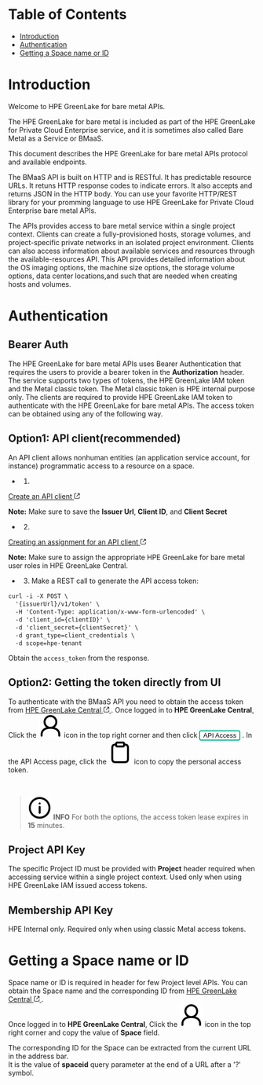 # Table of Contents  
- [Introduction](#introduction)
- [Authentication](#authentication)
- [Getting a Space name or ID](#get-a-space-info)

# Introduction
Welcome to HPE GreenLake for bare metal APIs. 

The HPE GreenLake for bare metal is included as part of the HPE GreenLake for Private Cloud
Enterprise service, and it is sometimes also called Bare Metal as a Service or BMaaS.

This document describes the HPE GreenLake for bare metal APIs protocol and available endpoints.

The BMaaS API is built on HTTP and is RESTful. It has predictable resource URLs. It retuns HTTP 
response codes to indicate errors. It also accepts and returns JSON in the HTTP body. You can 
use your favorite HTTP/REST library for your promming language to use HPE GreenLake for Private 
Cloud Enterprise bare metal APIs.

The APIs provides access to bare metal service within a single project context. Clients can create 
a fully-provisioned hosts, storage volumes, and project-specific private networks in an isolated 
project environment.  Clients can also access information about available services and resources 
through the available-resources API.  This API provides detailed information about the OS imaging 
options, the machine size options, the storage volume options, data center locations,and such that 
are needed when creating hosts and volumes.

# Authentication

## Bearer Auth

The HPE GreenLake for bare metal APIs uses Bearer Authentication that requires the users to provide 
a bearer token in the **Authorization** header.   The service supports two types of tokens, the HPE 
GreenLake IAM token and the Metal classic token.  The Metal classic token is HPE internal purpose only.
The clients are required to provide HPE GreenLake IAM token to authenticate with the HPE GreenLake 
for bare metal APIs.  The access token can be obtained using any of the following way.

<h2>Option1: API client(recommended)</h2>

An API client allows nonhuman entities (an application service account, for instance) programmatic access to a resource on a space.

  + 1.
<a
    href="https://support.hpe.com/hpesc/public/docDisplay?docId=a00092451en_us&page=greenlakecentral-create-api-client.html"
    target="_blank">
    Create an API client
    <img src="https://raw.githubusercontent.com/grommet/grommet-icons/stable/img/share.svg"
    height="12">
</a>

**Note:** Make sure to save the **Issuer Url**, **Client ID**, and **Client Secret**

  + 2.
<a
    href="https://support.hpe.com/hpesc/public/docDisplay?docId=a00092451en_us&page=GUID-1CEA233B-C4B0-41B7-9A25-7A36D9FC0312.html"
    target="_blank">
    Creating an assignment for an API client
    <img src="https://raw.githubusercontent.com/grommet/grommet-icons/stable/img/share.svg"
    height="12">
</a>

**Note:** Make sure to assign the appropriate  HPE GreenLake for bare metal user roles in HPE GreenLake Central.

  + 3. Make a REST call to generate the API access token:

```
curl -i -X POST \
  '{issuerUrl}/v1/token' \
  -H 'Content-Type: application/x-www-form-urlencoded' \
  -d 'client_id={clientID}' \
  -d 'client_secret={clientSecret}' \
  -d grant_type=client_credentials \
  -d scope=hpe-tenant
```
Obtain the `access_token` from the response.

<h2>Option2: Getting the token directly from UI</h2>

To authenticate with the BMaaS API you need to obtain the access token from
<a
    href="https://client.greenlake.hpe.com"
    target="_blank">
    HPE GreenLake Central
    <img src="https://raw.githubusercontent.com/grommet/grommet-icons/stable/img/share.svg"
    height="12">
</a>.
Once logged in to **HPE GreenLake Central**,
Click the
<img src="https://raw.githubusercontent.com/grommet/grommet-icons/stable/img/user.svg">
icon in the top right corner and then click
<input
    type="button"
    value="API Access"
    style="color: #000;
        background-color: #fff;
        border: 2px solid #00b388;
        border-radius: 4px;"/>
. In the API Access page, click the
<img src="https://raw.githubusercontent.com/grommet/grommet-icons/stable/img/clipboard.svg">
icon to copy the personal access token.

<br>

> <img src="https://raw.githubusercontent.com/grommet/grommet-icons/stable/img/circle-information.svg"> **INFO**
For both the options, the access token lease expires in **15** minutes.

## Project API Key
The specific Project ID must be provided with **Project** header required when accessing service
within a single project context. Used only when using HPE GreenLake IAM issued access tokens.

## Membership API Key
HPE Internal only. Required only when using classic Metal access tokens.

# Getting a Space name or ID
Space name or ID is required in header for few Project level APIs. You can obtain the Space name and the corresponding ID from 
<a
    href="https://client.greenlake.hpe.com"
    target="_blank">
    HPE GreenLake Central
    <img src="https://raw.githubusercontent.com/grommet/grommet-icons/stable/img/share.svg"
    height="12">
</a>.   
Once logged in to **HPE GreenLake Central**,
Click the
<img src="https://raw.githubusercontent.com/grommet/grommet-icons/stable/img/user.svg">
icon in the top right corner and copy the value of **Space** field.  

The corresponding ID for the Space can be extracted from the current URL in the address bar.  
It is the value of **spaceid** query parameter at the end of a URL after a '?' symbol.

